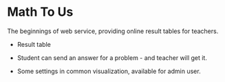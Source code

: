 Math To Us
=======

The beginnings of web service, providing online result tables for teachers.

* Result table

* Student can send an answer for a problem - and teacher will get it.

* Some settings in common visualization, available for admin user.
